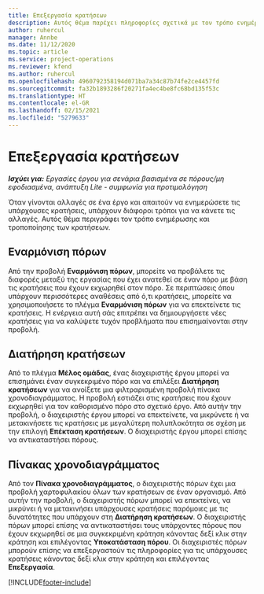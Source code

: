 ```yaml
---
title: Επεξεργασία κρατήσεων
description: Αυτός θέμα παρέχει πληροφορίες σχετικά με τον τρόπο ενημέρωσης και τροποποίησης των κρατήσεων.
author: ruhercul
manager: Annbe
ms.date: 11/12/2020
ms.topic: article
ms.service: project-operations
ms.reviewer: kfend
ms.author: ruhercul
ms.openlocfilehash: 4960792358194d071ba7a34c87b74fe2ce4457fd
ms.sourcegitcommit: fa32b1893286f20271fa4ec4be8fc68bd135f53c
ms.translationtype: HT
ms.contentlocale: el-GR
ms.lasthandoff: 02/15/2021
ms.locfileid: "5279633"
---
```

# <a name="edit-bookings"></a>Επεξεργασία κρατήσεων

_**Ισχύει για:** Εργασίες έργου για σενάρια βασισμένα σε πόρους/μη εφοδιασμένα, ανάπτυξη Lite - συμφωνία για προτιμολόγηση_


Όταν γίνονται αλλαγές σε ένα έργο και απαιτούν να ενημερώσετε τις υπάρχουσες κρατήσεις, υπάρχουν διάφοροι τρόποι για να κάνετε τις αλλαγές. Αυτός θέμα περιγράφει τον τρόπο ενημέρωσης και τροποποίησης των κρατήσεων.

## <a name="resource-reconciliation"></a>Εναρμόνιση πόρων

Από την προβολή **Εναρμόνιση πόρων**, μπορείτε να προβάλετε τις διαφορές μεταξύ της εργασίας που έχει ανατεθεί σε έναν πόρο με βάση τις κρατήσεις που έχουν εκχωρηθεί στον πόρο. Σε περιπτώσεις όπου υπάρχουν περισσότερες αναθέσεις από ό,τι κρατήσεις, μπορείτε να χρησιμοποιήσετε το πλέγμα **Εναρμόνιση πόρων** για να επεκτείνετε τις κρατήσεις. Η ενέργεια αυτή σάς επιτρέπει να δημιουργήσετε νέες κρατήσεις για να καλύψετε τυχόν προβλήματα που επισημαίνονται στην προβολή.

## <a name="maintain-bookings"></a>Διατήρηση κρατήσεων

Από το πλέγμα **Μέλος ομάδας**, ένας διαχειριστής έργου μπορεί να επισημάνει έναν συγκεκριμένο πόρο και να επιλέξει **Διατήρηση κρατήσεων** για να ανοίξετε μια φιλτραρισμένη προβολή πίνακα χρονοδιαγράμματος. Η προβολή εστιάζει στις κρατήσεις που έχουν εκχωρηθεί για τον καθορισμένο πόρο στο σχετικό έργο. Από αυτήν την προβολή, ο διαχειριστής έργου μπορεί να επεκτείνετε, να μικρύνετε ή να μετακινήσετε τις κρατήσεις με μεγαλύτερη πολυπλοκότητα σε σχέση με την επιλογή **Επέκταση κρατήσεων**. Ο διαχειριστής έργου μπορεί επίσης να αντικαταστήσει πόρους.

## <a name="schedule-board"></a>Πίνακας χρονοδιαγράμματος

Από τον **Πίνακα χρονοδιαγράμματος**, ο διαχειριστής πόρων έχει μια προβολή χαρτοφυλακίου όλων των κρατήσεων σε έναν οργανισμό. Από αυτήν την προβολή, ο διαχειριστής πόρων μπορεί να επεκτείνει, να μικρύνει ή να μετακινήσει υπάρχουσες κρατήσεις παρόμοιες με τις δυνατότητες που υπάρχουν στη **Διατήρηση κρατήσεων**. Ο διαχειριστής πόρων μπορεί επίσης να αντικαταστήσει τους υπάρχοντες πόρους που έχουν εκχωρηθεί σε μια συγκεκριμένη κράτηση κάνοντας δεξί κλικ στην κράτηση και επιλέγοντας **Υποκατάσταση πόρου**. Οι διαχειριστές πόρων μπορούν επίσης να επεξεργαστούν τις πληροφορίες για τις υπάρχουσες κρατήσεις κάνοντας δεξί κλικ στην κράτηση και επιλέγοντας **Επεξεργασία**.


[!INCLUDE[footer-include](../includes/footer-banner.md)]